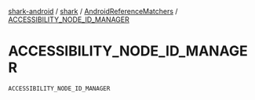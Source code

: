 [shark-android](../../index.md) / [shark](../index.md) / [AndroidReferenceMatchers](index.md) / [ACCESSIBILITY_NODE_ID_MANAGER](./-a-c-c-e-s-s-i-b-i-l-i-t-y_-n-o-d-e_-i-d_-m-a-n-a-g-e-r.md)

# ACCESSIBILITY_NODE_ID_MANAGER

`ACCESSIBILITY_NODE_ID_MANAGER`